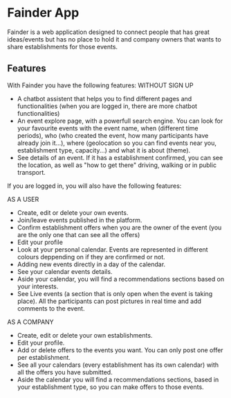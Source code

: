 # Fainder App

Fainder is a web application designed to connect people that has great ideas/events but has no place to hold it and company owners that wants to share establishments for those events.

## Features

With Fainder you have the following features: 
  WITHOUT SIGN UP
  - A chatbot assistent that helps you to find different pages and functionalities (when you are logged in, there are more chatbot functionalities)
  - An event explore page, with a powerfull search engine. You can look for your favourite events with the event name, when (different time periods), who (who created the event, how many participants have already join it...), where (geolocation so you can find events near you, establishment type, capacity...) and what it is about (theme).
  - See details of an event. If it has a establishment confirmed, you can see the location, as well as "how to get there" driving, walking or in public transport.
 
 If you are logged in, you will also have the following features: 
 
  AS A USER
  - Create, edit or delete your own events.
  - Join/leave events published in the platform.
  - Confirm establishment offers when you are the owner of the event (you are the only one that can see all the offers)
  - Edit your profile
  - Look at your personal calendar. Events are represented in different colours deppending on if they are confirmed or not. 
  - Adding new events directly in a day of the calendar.
  - See your calendar events details.
  - Aside your calendar, you will find a recommendations sections based on your interests.
  - See Live events (a section that is only open when the event is taking place). All the participants can post pictures in real time and add comments to the event.
  
  AS A COMPANY
  - Create, edit or delete your own establishments.
  - Edit your profile.
  - Add or delete offers to the events you want. You can only post one offer per establishment.
  - See all your calendars (every establishment has its own calendar) with all the offers you have submitted.
  - Aside the calendar you will find a recommendations sections, based in your establishment type, so you can make offers to those events. 
  

  
  
